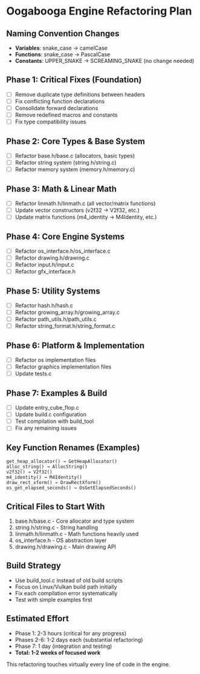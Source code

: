 # Oogabooga Engine Refactoring Plan

## Naming Convention Changes
- **Variables**: snake_case → camelCase
- **Functions**: snake_case → PascalCase  
- **Constants**: UPPER_SNAKE → SCREAMING_SNAKE (no change needed)

## Phase 1: Critical Fixes (Foundation)
- [ ] Remove duplicate type definitions between headers
- [ ] Fix conflicting function declarations
- [ ] Consolidate forward declarations
- [ ] Remove redefined macros and constants
- [ ] Fix type compatibility issues

## Phase 2: Core Types & Base System
- [ ] Refactor base.h/base.c (allocators, basic types)
- [ ] Refactor string system (string.h/string.c)
- [ ] Refactor memory system (memory.h/memory.c)

## Phase 3: Math & Linear Math
- [ ] Refactor linmath.h/linmath.c (all vector/matrix functions)
- [ ] Update vector constructors (v2f32 → V2f32, etc.)
- [ ] Update matrix functions (m4_identity → M4Identity, etc.)

## Phase 4: Core Engine Systems
- [ ] Refactor os_interface.h/os_interface.c
- [ ] Refactor drawing.h/drawing.c
- [ ] Refactor input.h/input.c
- [ ] Refactor gfx_interface.h

## Phase 5: Utility Systems  
- [ ] Refactor hash.h/hash.c
- [ ] Refactor growing_array.h/growing_array.c
- [ ] Refactor path_utils.h/path_utils.c
- [ ] Refactor string_format.h/string_format.c

## Phase 6: Platform & Implementation
- [ ] Refactor os implementation files
- [ ] Refactor graphics implementation files
- [ ] Update tests.c

## Phase 7: Examples & Build
- [ ] Update entry_cube_flop.c
- [ ] Update build.c configuration
- [ ] Test compilation with build_tool
- [ ] Fix any remaining issues

## Key Function Renames (Examples)
```
get_heap_allocator() → GetHeapAllocator()
alloc_string() → AllocString()  
v2f32() → V2f32()
m4_identity() → M4Identity()
draw_rect_xform() → DrawRectXform()
os_get_elapsed_seconds() → OsGetElapsedSeconds()
```

## Critical Files to Start With
1. base.h/base.c - Core allocator and type system
2. string.h/string.c - String handling
3. linmath.h/linmath.c - Math functions heavily used
4. os_interface.h - OS abstraction layer
5. drawing.h/drawing.c - Main drawing API

## Build Strategy
- Use build_tool.c instead of old build scripts
- Focus on Linux/Vulkan build path initially
- Fix each compilation error systematically
- Test with simple examples first

## Estimated Effort
- Phase 1: 2-3 hours (critical for any progress)
- Phases 2-6: 1-2 days each (substantial refactoring)
- Phase 7: 1 day (integration and testing)
- **Total: 1-2 weeks of focused work**

This refactoring touches virtually every line of code in the engine.
